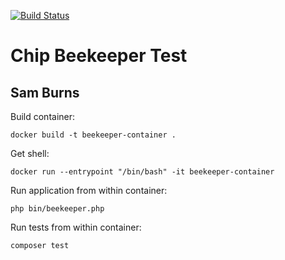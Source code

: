 [![Build Status](https://travis-ci.com/Sam-Burns/chip-beekeeper.svg?token=TLaUxgA5QfnLtZX6KwSm&branch=master)](https://travis-ci.com/Sam-Burns/chip-beekeeper)

# Chip Beekeeper Test
## Sam Burns

Build container:

`docker build -t beekeeper-container .`

Get shell:

`docker run --entrypoint "/bin/bash" -it beekeeper-container`

Run application from within container:

`php bin/beekeeper.php`

Run tests from within container:

`composer test`
